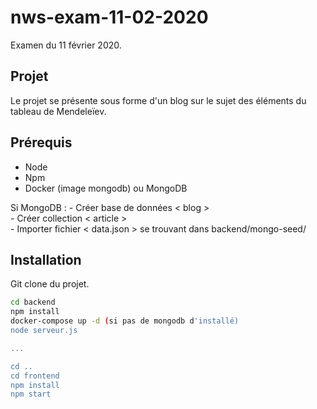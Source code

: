 # nws-exam-11-02-2020

Examen du 11 février 2020.

## Projet

Le projet se présente sous forme d'un blog sur le sujet des éléments du tableau de Mendeleïev.  
  
## Prérequis  
  
- Node  
- Npm  
- Docker (image mongodb) ou MongoDB  

Si MongoDB :
	- Créer base de données < blog >  
	- Créer collection < article >  
	- Importer fichier < data.json > se trouvant dans backend/mongo-seed/  
  
## Installation  
  
Git clone du projet.  

```bash
cd backend
npm install
docker-compose up -d (si pas de mongodb d'installé)
node serveur.js

...

cd ..
cd frontend
npm install
npm start
```